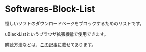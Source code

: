 # Softwares-Block-List

怪しいソフトのダウンロードページをブロックするためのリストです。

uBlackListというブラウザ拡張機能で使用できます。

購読方法などは、[この記事](https://luke-1220.github.io/post/block-list/)に載せてあります。